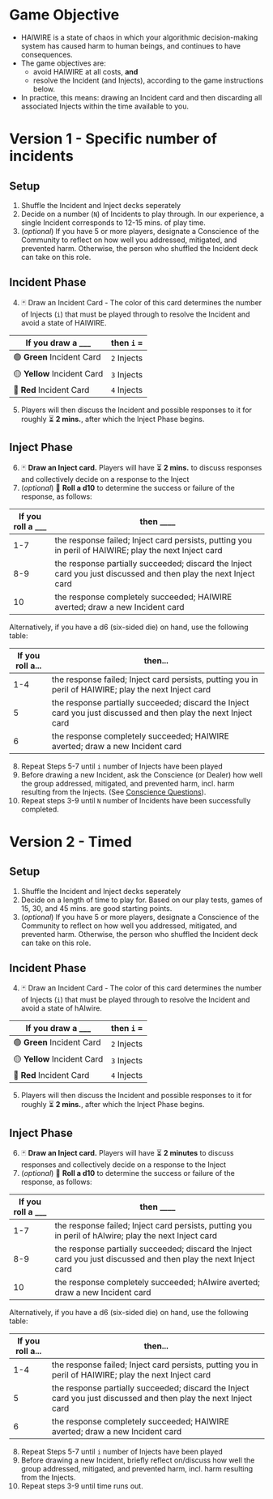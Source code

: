 # Game Objective
- HAIWIRE is a state of chaos in which your algorithmic decision-making system has caused harm to human beings, and continues to have consequences.
- The game objectives are:
  - avoid HAIWIRE at all costs, **and**
  - resolve the Incident (and Injects), according to the game instructions below.
-  In practice, this means: drawing an Incident card and then discarding all associated Injects within the time available to you.

# Version 1 - Specific number of incidents
## Setup
1. Shuffle the Incident and Inject decks seperately
2. Decide on a number (`N`) of Incidents to play through. In our experience, a single Incident corresponds to 12-15 mins. of play time.
3. (_optional_) If you have 5 or more players, designate a Conscience of the Community to reflect on how well you addressed, mitigated, and prevented harm. Otherwise, the person who shuffled the Incident deck can take on this role.

## Incident Phase
4. 🃏 Draw an Incident Card - The color of this card determines the number of Injects (`i`) that must be played through to resolve the Incident and avoid a state of HAIWIRE.

|If you draw a ___ |then `i` = |
|---|---|
|:green_circle: **Green** Incident Card |`2` Injects|
|:yellow_circle: **Yellow** Incident Card|`3` Injects|
|:red_circle: **Red** Incident Card|`4` Injects|

5. Players will then discuss the Incident and possible responses to it for roughly :hourglass_flowing_sand: **2 mins.**, after which the Inject Phase begins.
## Inject Phase
6. 🃏 **Draw an Inject card.** Players will have :hourglass_flowing_sand: **2 mins.** to discuss responses and collectively decide on a response to the Inject
7. (_optional_) :game_die: **Roll a d10** to determine the success or failure of the response, as follows:

|If you roll a ___ | then ____ |
|---|---|
|1-7|the response failed; Inject card persists, putting you in peril of HAIWIRE; play the next Inject card|
|8-9|the response partially succeeded; discard the Inject card you just discussed and then play the next Inject card|
|10|the response completely succeeded; HAIWIRE averted; draw a new Incident card|

Alternatively, if you have a d6 (six-sided die) on hand, use the following table:

|If you roll a... | then... |
|---|---|
|1-4|the response failed; Inject card persists, putting you in peril of HAIWIRE; play the next Inject card|
|5|the response partially succeeded; discard the Inject card you just discussed and then play the next Inject card|
|6|the response completely succeeded; HAIWIRE averted; draw a new Incident card|

8. Repeat Steps 5-7 until `i` number of Injects have been played 
9. Before drawing a new Incident, ask the Conscience (or Dealer) how well the group addressed, mitigated, and prevented harm, incl. harm resulting from the Injects. (See [Conscience Questions]()).
10. Repeat steps 3-9 until `N` number of Incidents have been successfully completed.

# Version 2 - Timed
## Setup
1. Shuffle the Incident and Inject decks seperately
2. Decide on a length of time to play for. Based on our play tests, games of 15, 30, and 45 mins. are good starting points.
3. (_optional_) If you have 5 or more players, designate a Conscience of the Community to reflect on how well you addressed, mitigated, and prevented harm. Otherwise, the person who shuffled the Incident deck can take on this role.

## Incident Phase
4. 🃏 Draw an Incident Card - The color of this card determines the number of Injects (`i`) that must be played through to resolve the Incident and avoid a state of hAIwire.

|If you draw a ___ |then `i` = |
|---|---|
|:green_circle: **Green** Incident Card |`2` Injects|
|:yellow_circle: **Yellow** Incident Card|`3` Injects|
|:red_circle: **Red** Incident Card|`4` Injects|

5. Players will then discuss the Incident and possible responses to it for roughly :hourglass_flowing_sand: **2 mins.**, after which the Inject Phase begins.
## Inject Phase
6. 🃏 **Draw an Inject card.** Players will have :hourglass_flowing_sand: **2 minutes** to discuss responses and collectively decide on a response to the Inject
7. (_optional_) :game_die: **Roll a d10** to determine the success or failure of the response, as follows:

|If you roll a ___ | then ____ |
|---|---|
|1-7|the response failed; Inject card persists, putting you in peril of hAIwire; play the next Inject card|
|8-9|the response partially succeeded; discard the Inject card you just discussed and then play the next Inject card|
|10|the response completely succeeded; hAIwire averted; draw a new Incident card|

Alternatively, if you have a d6 (six-sided die) on hand, use the following table:

|If you roll a... | then... |
|---|---|
|1-4|the response failed; Inject card persists, putting you in peril of HAIWIRE; play the next Inject card|
|5|the response partially succeeded; discard the Inject card you just discussed and then play the next Inject card|
|6|the response completely succeeded; HAIWIRE averted; draw a new Incident card|

8. Repeat Steps 5-7 until `i` number of Injects have been played 
9. Before drawing a new Incident, briefly reflect on/discuss how well the group addressed, mitigated, and prevented harm, incl. harm resulting from the Injects. 
10. Repeat steps 3-9 until time runs out.

